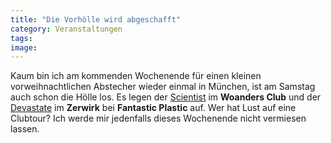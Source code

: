 ```yaml
---
title: "Die Vorhölle wird abgeschafft"
category: Veranstaltungen
tags: 
image: 
---
```


Kaum bin ich am kommenden Wochenende für einen kleinen vorweihnachtlichen Abstecher wieder einmal in München, ist am Samstag auch schon die Hölle los. Es legen der [Scientist](http://www.the-groundzero.com/forum/viewtopic.php?id=68) im **Woanders Club** und der [Devastate](http://www.88komaflash.de) im **Zerwirk** bei **Fantastic Plastic** auf. Wer hat Lust auf eine Clubtour? Ich werde mir jedenfalls dieses Wochenende nicht vermiesen lassen.